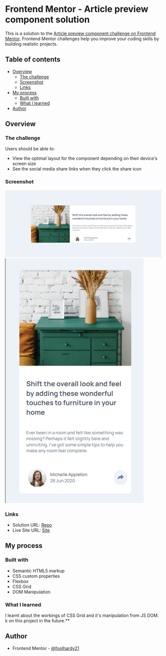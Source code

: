 # Frontend Mentor - Article preview component solution

This is a solution to the [Article preview component challenge on Frontend Mentor](https://www.frontendmentor.io/challenges/article-preview-component-dYBN_pYFT). Frontend Mentor challenges help you improve your coding skills by building realistic projects. 

## Table of contents

- [Overview](#overview)
  - [The challenge](#the-challenge)
  - [Screenshot](#screenshot)
  - [Links](#links)
- [My process](#my-process)
  - [Built with](#built-with)
  - [What I learned](#what-i-learned)
- [Author](#author)

## Overview

### The challenge

Users should be able to:

- View the optimal layout for the component depending on their device's screen size
- See the social media share links when they click the share icon

### Screenshot

![Desktop](./screenshots/desktop.JPG)
![Mobile](./screenshots/mobile.JPG)

### Links

- Solution URL: [Repo](https://github.com/foolhardy21/article-preview-component)
- Live Site URL: [Site](https://foolhardy21.github.io/article-preview-component/)

## My process

### Built with

- Semantic HTML5 markup
- CSS custom properties
- Flexbox
- CSS Grid
- DOM Manipulation

### What I learned

I learnt about the workings of CSS Grid and it's manipulation from JS DOM.
k on this project in the future.**

## Author

- Frontend Mentor - [@foolhardy21](https://www.frontendmentor.io/profile/foolhardy21)
